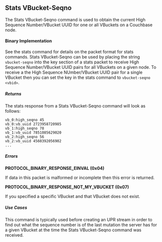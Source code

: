 ## Stats VBucket-Seqno

The Stats VBucket-Seqno command is used to obtain the current High Sequence Number/VBucket UUID for one or all VBuckets on a Couchbase node.

#### Binary Implementation

See the stats command for details on the packet format for stats commands. Stats VBucket-Seqno can be used by placing the string `vbucket-seqno` into the key section of a stats packet to receive High Sequence Number/VBucket UUID pairs for all VBuckets on a given node. To receive a the High Sequence NUmber/VBucket UUID pair for a single VBucket then you can set the key in the stats command to `vbucket-seqno <vbid>`.

##### Returns

The stats response from a Stats VBucket-Seqno command will look as follows:

    vb_0:high_seqno 45
    vb_0:vb_uuid 2723958720985
    vb_1:high_seqno 78
    vb_1:vb_uuid 7851085629020
    vb_2:high_seqno 56
    vb_2:vb_uuid 4560392056902
    ...

##### Errors

**PROTOCOL_BINARY_RESPONSE_EINVAL (0x04)**

If data in this packet is malformed or incomplete then this error is returned.

**PROTOCOL_BINARY_RESPONSE_NOT_MY_VBUCKET (0x07)**

If you specified a specific VBucket and that VBucket does not exist.

##### Use Cases

This command is typically used before creating an UPR stream in order to find out what the sequence number is of the last mutation the server has for a given VBucket at the time the Stats VBucket-Seqno command was received.


